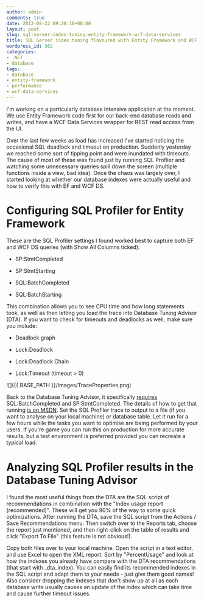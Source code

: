 ```yaml
---
author: admin
comments: true
date: 2012-08-22 09:20:10+00:00
layout: post
slug: sql-server-index-tuning-entity-framework-wcf-data-services
title: SQL Server index tuning flavoured with Entity Framework and WCF Data Services
wordpress_id: 362
categories:
- .NET
- database
tags:
- database
- entity-framework
- performance
- wcf-data-services
---
```


I'm working on a particularly database intensive application at the moment. We use Entity Framework code first for our back-end database reads and writes, and have a WCF Data Services wrapper for REST read access from the UI.

Over the last few weeks as load has increased I've started noticing the occasional SQL deadlock and timeout on production. Suddenly yesterday we reached some sort of tipping point and were inundated with timeouts. The cause of most of these was found just by running SQL Profiler and watching some unnecessary queries spill down the screen (multiple functions inside a view, bad idea). Once the chaos was largely over, I started looking at whether our database indexes were actually useful and how to verify this with EF and WCF DS.


# Configuring SQL Profiler for Entity Framework


These are the SQL Profiler settings I found worked best to capture both EF and WCF DS queries (with Show All Columns ticked):



	
  * SP:StmtCompleted

	
  * SP:StmtStarting

	
  * SQL:BatchCompleted

	
  * SQL:BatchStarting


This combination allows you to see CPU time and how long statements took, as well as then letting you load the trace into Database Tuning Advisor (DTA). If you want to check for timeouts and deadlocks as well, make sure you include:

	
  * Deadlock graph

	
  * Lock:Deadlock

	
  * Lock:Deadlock Chain

	
  * Lock:Timeout (timeout > 0)


![]({{ BASE_PATH }}/images/TraceProperties.png)

Back to the Database Tuning Advisor, it specifically [requires](http://msdn.microsoft.com/en-us/library/ms190957%28v=sql.105%29) SQL:BatchCompleted and SP:StmtCompleted. The details of how to get that running [is on MSDN](http://msdn.microsoft.com/en-us/library/ms178095%28v=sql.105%29). Set the SQL Profiler trace to output to a file (if you want to analyse on your local machine) or database table. Let it run for a few hours while the tasks you want to optimise are being performed by your users. If you're game you can run this on production for more accurate results, but a test environment is preferred provided you can recreate a typical load.


# Analyzing SQL Profiler results in the Database Tuning Advisor


I found the most useful things from the DTA are the SQL script of recommendations in combination with the "Index usage report (recommended)". These will get you 90% of the way to some quick optimizations. After running the DTA, save the SQL script from the Actions / Save Recommendations menu. Then switch over to the Reports tab, choose the report just mentioned, and then right-click on the table of results and click "Export To File" (this feature is not obvious!).

Copy both files over to your local machine. Open the script in a text editor, and use Excel to open the XML report. Sort by "PercentUsage" and look at how the indexes you already have compare with the DTA recommendations (that start with _dta_index). You can easily find its recommended indexes in the SQL script and adapt them to your needs - just give them good names! Also consider dropping the indexes that don't show up at all as each database write usually causes an update of the index which can take time and cause further timeout issues.


